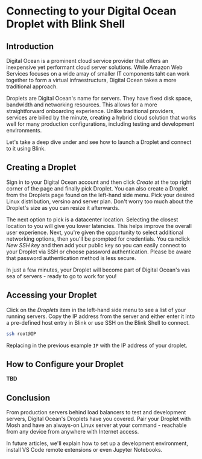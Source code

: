 # Connecting to your Digital Ocean Droplet with Blink Shell

## Introduction

Digital Ocean is a prominent cloud service provider that offers an inexpensive yet performant cloud server solutions. While Amazon Web Services focuses on a wide array of smaller IT components taht can work together to form a virtual infraestructura, Digital Ocean takes a more traditional approach.

Droplets are Digital Ocean's name for servers. They have fixed disk space, bandwidth and networking resources. This allows for a more straightforward onboarding experience. Unlike traditional providers, services are billed by the minute, creating a hybrid cloud solution that works well for many production configurations, including testing and development environments.

Let's take a deep dive under and see how to launch a Droplet and connect to it using Blink.

## Creating a Droplet

Sign in to your Digital Ocean account and then click *Create* at the top right corner of the page and finally pick Droplet. You can also create a Droplet from the Droplets page found on the left-hand side menu. Pick your desired Linux distribution, versino and server plan. Don't worry too much about the Droplet's size as you can resize it afterwards.

The next option to pick is a datacenter location. Selecting the closest location to you will give you lower latencies. This helps improve the overall user experience. Next, you're given the opportunity to select additional networking options, then you'll be prompted for credentials. You ca nclick *New SSH key* and then add your public key so you can easily connect to your Droplet via SSH or choose password authentication. Please be aware that password authentication method is less secure.

In just a few minutes, your Droplet will become part of Digital Ocean's vas sea of servers - ready to go to work for you!

## Accessing your Droplet

Click on the *Droplets* item in the left-hand side menu to see a list of your running servers. Copy the IP address from the server and either enter it into a pre-defined host entry in Blink or use SSH on the Blink Shell to connect.

```bash
ssh root@IP
```

Replacing in the previous example `IP` with the IP address of your droplet.

## How to Configure your Droplet

**TBD**

## Conclusion

From production servers behind load balancers to test and development servers, Digital Ocean's Droplets have you covered. Pair your Droplet with Mosh and have an always-on Linux server at your command - reachable from any device from anywhere with Internet access.

In future articles, we'll explain how to set up a development environment, install VS Code remote extensions or even Jupyter Notebooks.
